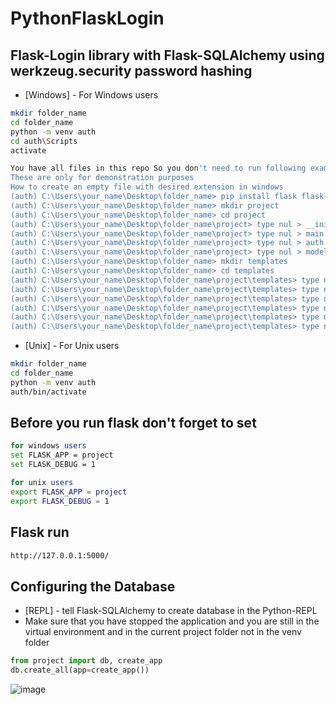 # PythonFlaskLogin

## Flask-Login library with Flask-SQLAlchemy using werkzeug.security password hashing

- [Windows] - For Windows users

```sh
mkdir folder_name
cd folder_name
python -m venv auth
cd auth\Scripts
activate

You have all files in this repo So you don't need to run following example commands 
These are only for demonstration purposes 
How to create an empty file with desired extension in windows
(auth) C:\Users\your_name\Desktop\folder_name> pip install flask flask-sqlalchemy flask-login
(auth) C:\Users\your_name\Desktop\folder_name> mkdir project
(auth) C:\Users\your_name\Desktop\folder_name> cd project
(auth) C:\Users\your_name\Desktop\folder_name\project> type nul > __init__.py
(auth) C:\Users\your_name\Desktop\folder_name\project> type nul > main.py
(auth) C:\Users\your_name\Desktop\folder_name\project> type nul > auth.py
(auth) C:\Users\your_name\Desktop\folder_name\project> type nul > models.py
(auth) C:\Users\your_name\Desktop\folder_name> mkdir templates
(auth) C:\Users\your_name\Desktop\folder_name> cd templates
(auth) C:\Users\your_name\Desktop\folder_name\project\templates> type nul > base.html
(auth) C:\Users\your_name\Desktop\folder_name\project\templates> type nul > index.html
(auth) C:\Users\your_name\Desktop\folder_name\project\templates> type nul > login.html
(auth) C:\Users\your_name\Desktop\folder_name\project\templates> type nul > profile.html
(auth) C:\Users\your_name\Desktop\folder_name\project\templates> type nul > login.html
(auth) C:\Users\your_name\Desktop\folder_name\project\templates> type nul > signup.html

```

- [Unix] - For Unix users
```sh
mkdir folder_name
cd folder_name
python -m venv auth
auth/bin/activate
```

## Before you run flask don't forget to set 
```sh
for windows users
set FLASK_APP = project
set FLASK_DEBUG = 1

for unix users
export FLASK_APP = project
export FLASK_DEBUG = 1
```

## Flask run 
```sh
http://127.0.0.1:5000/
```


## Configuring the Database
- [REPL] - tell Flask-SQLAlchemy to create database in the Python-REPL
- Make sure that you have stopped the application and you are still in the virtual environment and in the current project folder not in the venv folder 
```python
from project import db, create_app
db.create_all(app=create_app())
```


![image](https://user-images.githubusercontent.com/24410504/116811212-b78aea80-ab50-11eb-9c99-f6495e77bc60.png)

